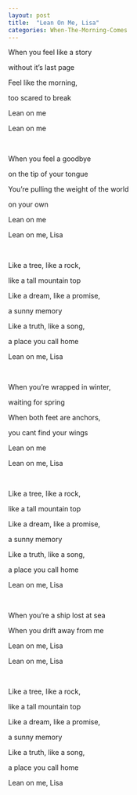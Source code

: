 ```yaml
---
layout: post
title:  "Lean On Me, Lisa"
categories: When-The-Morning-Comes
---
```

When you feel like a story

without it’s last page

Feel like the morning,

too scared to break

Lean on me

Lean on me

<br />

When you feel a goodbye

on the tip of your tongue

You’re pulling the weight of the world

on your own

Lean on me

Lean on me, Lisa

<br />

Like a tree, like a rock,

like a tall mountain top

Like a dream, like a promise,

a sunny memory

Like a truth, like a song,

a place you call home

Lean on me, Lisa

<br />

When you’re wrapped in winter,

waiting for spring

When both feet are anchors,

you cant find your wings

Lean on me

Lean on me, Lisa

<br />

Like a tree, like a rock,

like a tall mountain top

Like a dream, like a promise,

a sunny memory

Like a truth, like a song,

a place you call home

Lean on me, Lisa

<br />

When you’re a ship lost at sea

When you drift away from me

Lean on me, Lisa

Lean on me, Lisa

<br />

Like a tree, like a rock,

like a tall mountain top

Like a dream, like a promise,

a sunny memory

Like a truth, like a song,

a place you call home

Lean on me, Lisa